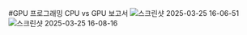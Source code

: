 #GPU 프로그래밍 
CPU vs GPU 보고서
![스크린샷 2025-03-25 16-06-51](https://github.com/user-attachments/assets/f679248c-95c3-45bb-b09f-972d665f9df8)
![스크린샷 2025-03-25 16-08-16](https://github.com/user-attachments/assets/f904b37d-0e72-4999-9c74-92efd007caed)

